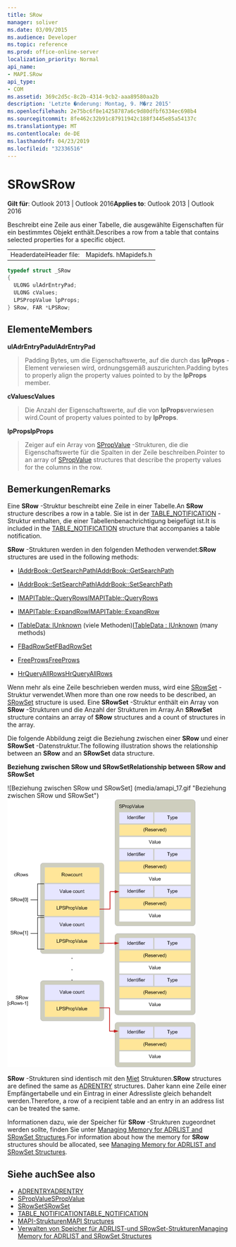 ```yaml
---
title: SRow
manager: soliver
ms.date: 03/09/2015
ms.audience: Developer
ms.topic: reference
ms.prod: office-online-server
localization_priority: Normal
api_name:
- MAPI.SRow
api_type:
- COM
ms.assetid: 369c2d5c-8c2b-4314-9cb2-aaa89580aa2b
description: 'Letzte �nderung: Montag, 9. M�rz 2015'
ms.openlocfilehash: 2e75bc6f8e14258787a6c9d80dfbf6334ec698b4
ms.sourcegitcommit: 8fe462c32b91c87911942c188f3445e85a54137c
ms.translationtype: MT
ms.contentlocale: de-DE
ms.lasthandoff: 04/23/2019
ms.locfileid: "32336516"
---
```

# <a name="srow"></a><span data-ttu-id="32065-103">SRow</span><span class="sxs-lookup"><span data-stu-id="32065-103">SRow</span></span>

<span data-ttu-id="32065-104">**Gilt für**: Outlook 2013 | Outlook 2016</span><span class="sxs-lookup"><span data-stu-id="32065-104">**Applies to**: Outlook 2013 | Outlook 2016</span></span> 
  
<span data-ttu-id="32065-105">Beschreibt eine Zeile aus einer Tabelle, die ausgewählte Eigenschaften für ein bestimmtes Objekt enthält.</span><span class="sxs-lookup"><span data-stu-id="32065-105">Describes a row from a table that contains selected properties for a specific object.</span></span> 
  
|||
|:-----|:-----|
|<span data-ttu-id="32065-106">Headerdatei</span><span class="sxs-lookup"><span data-stu-id="32065-106">Header file:</span></span>  <br/> |<span data-ttu-id="32065-107">Mapidefs. h</span><span class="sxs-lookup"><span data-stu-id="32065-107">Mapidefs.h</span></span>  <br/> |
   
```cpp
typedef struct _SRow
{
  ULONG ulAdrEntryPad;
  ULONG cValues;
  LPSPropValue lpProps;
} SRow, FAR *LPSRow;

```

## <a name="members"></a><span data-ttu-id="32065-108">Elemente</span><span class="sxs-lookup"><span data-stu-id="32065-108">Members</span></span>

<span data-ttu-id="32065-109">**ulAdrEntryPad**</span><span class="sxs-lookup"><span data-stu-id="32065-109">**ulAdrEntryPad**</span></span>
  
> <span data-ttu-id="32065-110">Padding Bytes, um die Eigenschaftswerte, auf die durch das **lpProps** -Element verwiesen wird, ordnungsgemäß auszurichten.</span><span class="sxs-lookup"><span data-stu-id="32065-110">Padding bytes to properly align the property values pointed to by the **lpProps** member.</span></span> 
    
<span data-ttu-id="32065-111">**cValues**</span><span class="sxs-lookup"><span data-stu-id="32065-111">**cValues**</span></span>
  
> <span data-ttu-id="32065-112">Die Anzahl der Eigenschaftswerte, auf die von **lpProps**verwiesen wird.</span><span class="sxs-lookup"><span data-stu-id="32065-112">Count of property values pointed to by **lpProps**.</span></span> 
    
<span data-ttu-id="32065-113">**lpProps**</span><span class="sxs-lookup"><span data-stu-id="32065-113">**lpProps**</span></span>
  
> <span data-ttu-id="32065-114">Zeiger auf ein Array von [SPropValue](spropvalue.md) -Strukturen, die die Eigenschaftswerte für die Spalten in der Zeile beschreiben.</span><span class="sxs-lookup"><span data-stu-id="32065-114">Pointer to an array of [SPropValue](spropvalue.md) structures that describe the property values for the columns in the row.</span></span> 
    
## <a name="remarks"></a><span data-ttu-id="32065-115">Bemerkungen</span><span class="sxs-lookup"><span data-stu-id="32065-115">Remarks</span></span>

<span data-ttu-id="32065-116">Eine **SRow** -Struktur beschreibt eine Zeile in einer Tabelle.</span><span class="sxs-lookup"><span data-stu-id="32065-116">An **SRow** structure describes a row in a table.</span></span> <span data-ttu-id="32065-117">Sie ist in der [TABLE_NOTIFICATION](table_notification.md) -Struktur enthalten, die einer Tabellenbenachrichtigung beigefügt ist.</span><span class="sxs-lookup"><span data-stu-id="32065-117">It is included in the [TABLE_NOTIFICATION](table_notification.md) structure that accompanies a table notification.</span></span> 
  
<span data-ttu-id="32065-118">**SRow** -Strukturen werden in den folgenden Methoden verwendet:</span><span class="sxs-lookup"><span data-stu-id="32065-118">**SRow** structures are used in the following methods:</span></span> 
  
- [<span data-ttu-id="32065-119">IAddrBook::GetSearchPath</span><span class="sxs-lookup"><span data-stu-id="32065-119">IAddrBook::GetSearchPath</span></span>](iaddrbook-getsearchpath.md)
    
- [<span data-ttu-id="32065-120">IAddrBook::SetSearchPath</span><span class="sxs-lookup"><span data-stu-id="32065-120">IAddrBook::SetSearchPath</span></span>](iaddrbook-setsearchpath.md)
    
- [<span data-ttu-id="32065-121">IMAPITable::QueryRows</span><span class="sxs-lookup"><span data-stu-id="32065-121">IMAPITable::QueryRows</span></span>](imapitable-queryrows.md)
    
- [<span data-ttu-id="32065-122">IMAPITable::ExpandRow</span><span class="sxs-lookup"><span data-stu-id="32065-122">IMAPITable::ExpandRow</span></span>](imapitable-expandrow.md)
    
- <span data-ttu-id="32065-123">[ITableData: IUnknown](itabledataiunknown.md) (viele Methoden)</span><span class="sxs-lookup"><span data-stu-id="32065-123">[ITableData : IUnknown](itabledataiunknown.md) (many methods)</span></span> 
    
- [<span data-ttu-id="32065-124">FBadRowSet</span><span class="sxs-lookup"><span data-stu-id="32065-124">FBadRowSet</span></span>](fbadrowset.md)
    
- [<span data-ttu-id="32065-125">FreeProws</span><span class="sxs-lookup"><span data-stu-id="32065-125">FreeProws</span></span>](freeprows.md)
    
- [<span data-ttu-id="32065-126">HrQueryAllRows</span><span class="sxs-lookup"><span data-stu-id="32065-126">HrQueryAllRows</span></span>](hrqueryallrows.md)
    
<span data-ttu-id="32065-127">Wenn mehr als eine Zeile beschrieben werden muss, wird eine [SRowSet](srowset.md) -Struktur verwendet.</span><span class="sxs-lookup"><span data-stu-id="32065-127">When more than one row needs to be described, an [SRowSet](srowset.md) structure is used.</span></span> <span data-ttu-id="32065-128">Eine **SRowSet** -Struktur enthält ein Array von **SRow** -Strukturen und die Anzahl der Strukturen im Array.</span><span class="sxs-lookup"><span data-stu-id="32065-128">An **SRowSet** structure contains an array of **SRow** structures and a count of structures in the array.</span></span> 
  
<span data-ttu-id="32065-129">Die folgende Abbildung zeigt die Beziehung zwischen einer **SRow** und einer **SRowSet** -Datenstruktur.</span><span class="sxs-lookup"><span data-stu-id="32065-129">The following illustration shows the relationship between an **SRow** and an **SRowSet** data structure.</span></span> 
  
<span data-ttu-id="32065-130">**Beziehung zwischen SRow und SRowSet**</span><span class="sxs-lookup"><span data-stu-id="32065-130">**Relationship between SRow and SRowSet**</span></span>
  
<span data-ttu-id="32065-131">![Beziehung zwischen SRow und SRowSet] (media/amapi_17.gif "Beziehung zwischen SRow und SRowSet")</span><span class="sxs-lookup"><span data-stu-id="32065-131">![Relationship between SRow and SRowSet](media/amapi_17.gif "Relationship between SRow and SRowSet")</span></span>
  
<span data-ttu-id="32065-132">**SRow** -Strukturen sind identisch mit den [Miet](adrentry.md) Strukturen.</span><span class="sxs-lookup"><span data-stu-id="32065-132">**SRow** structures are defined the same as [ADRENTRY](adrentry.md) structures.</span></span> <span data-ttu-id="32065-133">Daher kann eine Zeile einer Empfängertabelle und ein Eintrag in einer Adressliste gleich behandelt werden.</span><span class="sxs-lookup"><span data-stu-id="32065-133">Therefore, a row of a recipient table and an entry in an address list can be treated the same.</span></span> 
  
<span data-ttu-id="32065-134">Informationen dazu, wie der Speicher für **SRow** -Strukturen zugeordnet werden sollte, finden Sie unter [Managing Memory for ADRLIST and SRowSet Structures](managing-memory-for-adrlist-and-srowset-structures.md).</span><span class="sxs-lookup"><span data-stu-id="32065-134">For information about how the memory for **SRow** structures should be allocated, see [Managing Memory for ADRLIST and SRowSet Structures](managing-memory-for-adrlist-and-srowset-structures.md).</span></span>
  
## <a name="see-also"></a><span data-ttu-id="32065-135">Siehe auch</span><span class="sxs-lookup"><span data-stu-id="32065-135">See also</span></span>

- [<span data-ttu-id="32065-136">ADRENTRY</span><span class="sxs-lookup"><span data-stu-id="32065-136">ADRENTRY</span></span>](adrentry.md)
- [<span data-ttu-id="32065-137">SPropValue</span><span class="sxs-lookup"><span data-stu-id="32065-137">SPropValue</span></span>](spropvalue.md)
- [<span data-ttu-id="32065-138">SRowSet</span><span class="sxs-lookup"><span data-stu-id="32065-138">SRowSet</span></span>](srowset.md)
- [<span data-ttu-id="32065-139">TABLE_NOTIFICATION</span><span class="sxs-lookup"><span data-stu-id="32065-139">TABLE_NOTIFICATION</span></span>](table_notification.md)
- [<span data-ttu-id="32065-140">MAPI-Strukturen</span><span class="sxs-lookup"><span data-stu-id="32065-140">MAPI Structures</span></span>](mapi-structures.md)
- [<span data-ttu-id="32065-141">Verwalten von Speicher für ADRLIST-und SRowSet-Strukturen</span><span class="sxs-lookup"><span data-stu-id="32065-141">Managing Memory for ADRLIST and SRowSet Structures</span></span>](managing-memory-for-adrlist-and-srowset-structures.md)

